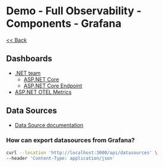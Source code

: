 # Demo - Full Observability - Components - Grafana

[<< Back](../README.md)

## Dashboards

- [.NET team](https://grafana.com/orgs/dotnetteam)
  - [ASP.NET Core](https://grafana.com/grafana/dashboards/19924-asp-net-core/)
  - [ASP.NET Core Endpoint](https://grafana.com/grafana/dashboards/19925-asp-net-core-endpoint/)
- [ASP.NET OTEL Metrics](https://grafana.com/grafana/dashboards/17706-asp-net-otel-metrics/)

## Data Sources

- [Data Source documentation](https://grafana.com/docs/grafana/latest/administration/provisioning/#datasources)

### How can export datasources from Grafana?

```bash
curl --location 'http://localhost:3000/api/datasources' \
--header 'Content-Type: application/json'
```
